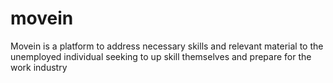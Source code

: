# movein
Movein is a platform to address necessary skills and relevant material to the unemployed individual seeking to up skill themselves and prepare for the work industry
